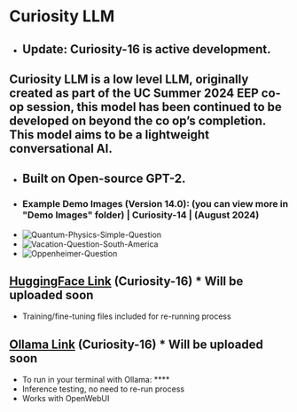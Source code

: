 # Curiosity LLM

* ## Update: Curiosity-16 is active development.
## Curiosity LLM is a low level LLM, originally created as part of the UC Summer 2024 EEP co-op session, this model has been continued to be developed on beyond the co op’s completion. This model aims to be a lightweight conversational AI. 
* ## Built on Open-source GPT-2.
* ### Example Demo Images (Version 14.0): (you can view more in "Demo Images" folder) | Curiosity-14 | (August 2024)
* ![Quantum-Physics-Simple-Question](https://github.com/user-attachments/assets/1bd5418c-4ec7-4883-aba1-f9629d97b4f5)
* ![Vacation-Question-South-America](https://github.com/user-attachments/assets/283d73ed-eb5f-47cb-bf09-688ee0537d43)
* ![Oppenheimer-Question](https://github.com/user-attachments/assets/a4075998-ddbd-49e9-b36d-5ef480ecca30)

## [HuggingFace Link]() (Curiosity-16) * Will be uploaded soon
* Training/fine-tuning files included for re-running process
## [Ollama Link](https://ollama.com/ariankharazmi/curiosity-15.29) (Curiosity-16) * Will be uploaded soon
* To run in your terminal with Ollama: ****
* Inference testing, no need to re-run process
* Works with OpenWebUI
